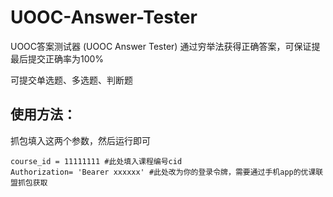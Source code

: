 # UOOC-Answer-Tester
UOOC答案测试器 (UOOC Answer Tester)
通过穷举法获得正确答案，可保证提最后提交正确率为100%

可提交单选题、多选题、判断题


## 使用方法：
抓包填入这两个参数，然后运行即可
```
course_id = 11111111 #此处填入课程编号cid
Authorization= 'Bearer xxxxxx' #此处改为你的登录令牌，需要通过手机app的优课联盟抓包获取
```
